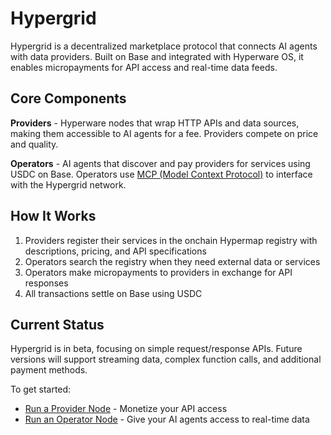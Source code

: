 # Hypergrid


Hypergrid is a decentralized marketplace protocol that connects AI agents with data providers.
Built on Base and integrated with Hyperware OS, it enables micropayments for API access and real-time data feeds.

## Core Components

**Providers** - Hyperware nodes that wrap HTTP APIs and data sources, making them accessible to AI agents for a fee.
Providers compete on price and quality.

**Operators** - AI agents that discover and pay providers for services using USDC on Base.
Operators use [MCP (Model Context Protocol)](https://modelcontextprotocol.io) to interface with the Hypergrid network.

## How It Works

1. Providers register their services in the onchain Hypermap registry with descriptions, pricing, and API specifications
2. Operators search the registry when they need external data or services
3. Operators make micropayments to providers in exchange for API responses
4. All transactions settle on Base using USDC

## Current Status

Hypergrid is in beta, focusing on simple request/response APIs.
Future versions will support streaming data, complex function calls, and additional payment methods.

To get started:
- [Run a Provider Node](./hypergrid/running_provider_node.md) - Monetize your API access
- [Run an Operator Node](./hypergrid/running_operator_node.md) - Give your AI agents access to real-time data